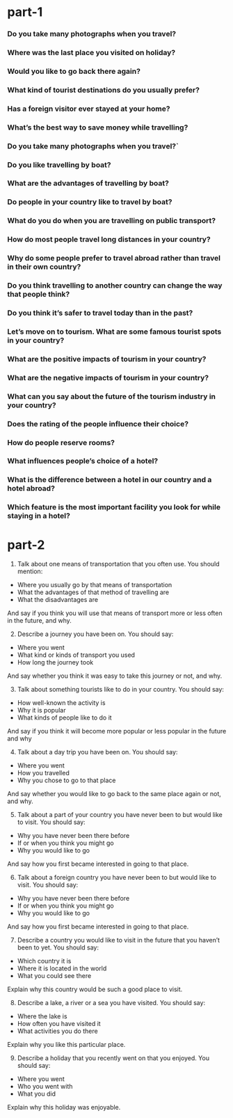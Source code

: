 # part-1

### Do you take many photographs when you travel?

### Where was the last place you visited on holiday?

### Would you like to go back there again?

### What kind of tourist destinations do you usually prefer?

### Has a foreign visitor ever stayed at your home?

### What’s the best way to save money while travelling?

### Do you take many photographs when you travel?`

### Do you like travelling by boat?

### What are the advantages of travelling by boat?

### Do people in your country like to travel by boat?

### What do you do when you are travelling on public transport?

### How do most people travel long distances in your country?

### Why do some people prefer to travel abroad rather than travel in their own country?

### Do you think travelling to another country can change the way that people think?

### Do you think it’s safer to travel today than in the past?

### Let’s move on to tourism. What are some famous tourist spots in your country?

### What are the positive impacts of tourism in your country?

### What are the negative impacts of tourism in your country?

### What can you say about the future of the tourism industry in your country?

### Does the rating of the people influence their choice?

### How do people reserve rooms?

### What influences people’s choice of a hotel?

### What is the difference between a hotel in our country and a hotel abroad?

### Which feature is the most important facility you look for while staying in a hotel? 

# part-2

1. Talk about one means of transportation that you often use. You should mention:

- Where you usually go by that means of transportation
- What the advantages of that method of travelling are
- What the disadvantages are

And say if you think you will use that means of transport more or less often in the future, and why.

2. Describe a journey you have been on. You should say:

- Where you went
- What kind or kinds of transport you used
- How long the journey took

And say whether you think it was easy to take this journey or not, and why.

3. Talk about something tourists like to do in your country. You should say:

- How well-known the activity is
- Why it is popular
- What kinds of people like to do it

And say if you think it will become more popular or less popular in the future and why

4. Talk about a day trip you have been on. You should say:

- Where you went
- How you travelled
- Why you chose to go to that place

And say whether you would like to go back to the same place again or not, and why.

5. Talk about a part of your country you have never been to but would like to visit. You should say:

- Why you have never been there before
- If or when you think you might go
- Why you would like to go

And say how you first became interested in going to that place.

6. Talk about a foreign country you have never been to but would like to visit. You should say:

- Why you have never been there before
- If or when you think you might go
- Why you would like to go

And say how you first became interested in going to that place.

7. Describe a country you would like to visit in the future that you haven’t been to yet. You should say:

- Which country it is
- Where it is located in the world
- What you could see there

Explain why this country would be such a good place to visit.

8. Describe a lake, a river or a sea you have visited. You should say:

- Where the lake is
- How often you have visited it
- What activities you do there

Explain why you like this particular place.

9. Describe a holiday that you recently went on that you enjoyed. You should say:

- Where you went
- Who you went with
- What you did

Explain why this holiday was enjoyable.

